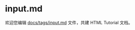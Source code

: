 input.md
===

欢迎您编辑 <a target="__blank" href="https://github.com/jaywcjlove/html-tutorial/blob/master/docs/tags/input.md">docs/tags/input.md</a> 文件，共建 HTML Tutorial 文档。